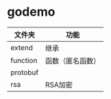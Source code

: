 # godemo

| 文件夹 | 功能 |
| ---- | ---- |
| extend | 继承 |
| function | 函数（匿名函数） |
| protobuf |  |
| rsa | RSA加密 |